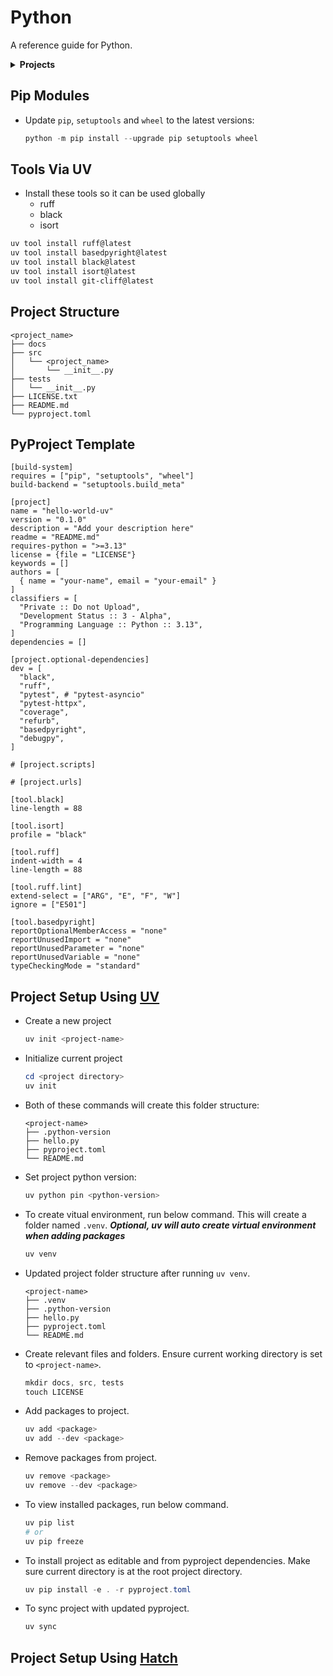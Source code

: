 # Python

A reference guide for Python.

<details>

  <summary><strong>Projects</strong></summary>

| Num | Name                     | Branch                        | Summary                                                                                                                  | Status |
| --: | :----------------------- | :---------------------------- | :----------------------------------------------------------------------------------------------------------------------- | :----- |
|   1 | Hello World UV           | 0000-hello-world-uv           |                                                                                                                          | WIP    |
|   2 | OpenCV Video Splitter    | 0001-openv-video-splitter     | Use OpenCV to read video data, detect common patterns between each sections, and split the video into multiple sections. | WIP    |
|   3 | Selenium Tutorial Parser | 0002-selenium-tutorial-parser | Use selenium to parse tutorial page.                                                                                     | Idea   |
|   4 | Gitlab REST API          | 0003-gitlab-rest-api          | Use gitlab rest api to beautify information (issues, milestones, etc ...)                                                | WIP    |
|   5 | Debugger Adapter Protocol (DAP)          | 0004-DAP          | Learn how to utilize the Debugger Adapter Protocol (DAP)                                                | WIP    |

</details>

## Pip Modules

- Update `pip`, `setuptools` and `wheel` to the latest versions:

  ```powershell
  python -m pip install --upgrade pip setuptools wheel
  ```

## Tools Via UV

- Install these tools so it can be used globally
  - ruff
  - black
  - isort

```bash
uv tool install ruff@latest
uv tool install basedpyright@latest
uv tool install black@latest
uv tool install isort@latest
uv tool install git-cliff@latest
```

## Project Structure

```
<project_name>
├── docs
├── src
│   └── <project_name>
│       └── __init__.py
├── tests
│   └── __init__.py
├── LICENSE.txt
├── README.md
└── pyproject.toml
```

## PyProject Template

```
[build-system]
requires = ["pip", "setuptools", "wheel"]
build-backend = "setuptools.build_meta"

[project]
name = "hello-world-uv"
version = "0.1.0"
description = "Add your description here"
readme = "README.md"
requires-python = ">=3.13"
license = {file = "LICENSE"}
keywords = []
authors = [
  { name = "your-name", email = "your-email" }
]
classifiers = [
  "Private :: Do not Upload",
  "Development Status :: 3 - Alpha",
  "Programming Language :: Python :: 3.13",
]
dependencies = []

[project.optional-dependencies]
dev = [
  "black",
  "ruff",
  "pytest", # "pytest-asyncio"
  "pytest-httpx",
  "coverage",
  "refurb",
  "basedpyright",
  "debugpy",
]

# [project.scripts]

# [project.urls]

[tool.black]
line-length = 88

[tool.isort]
profile = "black"

[tool.ruff]
indent-width = 4
line-length = 88

[tool.ruff.lint]
extend-select = ["ARG", "E", "F", "W"]
ignore = ["E501"]

[tool.basedpyright]
reportOptionalMemberAccess = "none"
reportUnusedImport = "none"
reportUnusedParameter = "none"
reportUnusedVariable = "none"
typeCheckingMode = "standard"

```

## Project Setup Using [UV](https://github.com/astral-sh/uv)

- Create a new project

  ```powershell
  uv init <project-name>
  ```

- Initialize current project

  ```powershell
  cd <project directory>
  uv init
  ```

- Both of these commands will create this folder structure:

  ```
  <project-name>
  ├── .python-version
  ├── hello.py
  ├── pyproject.toml
  └── README.md
  ```

- Set project python version:

  ```powershell
  uv python pin <python-version>
  ```

- To create vitual environment, run below command. This will create a folder named `.venv`. **_Optional, uv will auto create virtual environment when adding packages_**

  ```powershell
  uv venv
  ```

- Updated project folder structure after running `uv venv`.

  ```
  <project-name>
  ├── .venv
  ├── .python-version
  ├── hello.py
  ├── pyproject.toml
  └── README.md
  ```

- Create relevant files and folders. Ensure current working directory is set to `<project-name>`.

  ```powershell
  mkdir docs, src, tests
  touch LICENSE
  ```

- Add packages to project.

  ```powershell
  uv add <package>
  uv add --dev <package>
  ```

- Remove packages from project.

  ```powershell
  uv remove <package>
  uv remove --dev <package>
  ```

- To view installed packages, run below command.

  ```powershell
  uv pip list
  # or
  uv pip freeze
  ```

- To install project as editable and from pyproject dependencies. Make sure current directory is at the root project directory.

  ```powershell
  uv pip install -e . -r pyproject.toml
  ```

- To sync project with updated pyproject.

  ```powershell
  uv sync
  ```

## Project Setup Using [Hatch](https://github.com/pypa/hatch)
